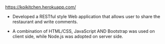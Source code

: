 https://koikitchen.herokuapp.com/

* Developed a RESTful style Web application that allows user to share the restaurant and write comments. 

* A combination of HTML/CSS, JavaScript AND Bootstrap was used on client side, while Node.js was adopted on server side. 